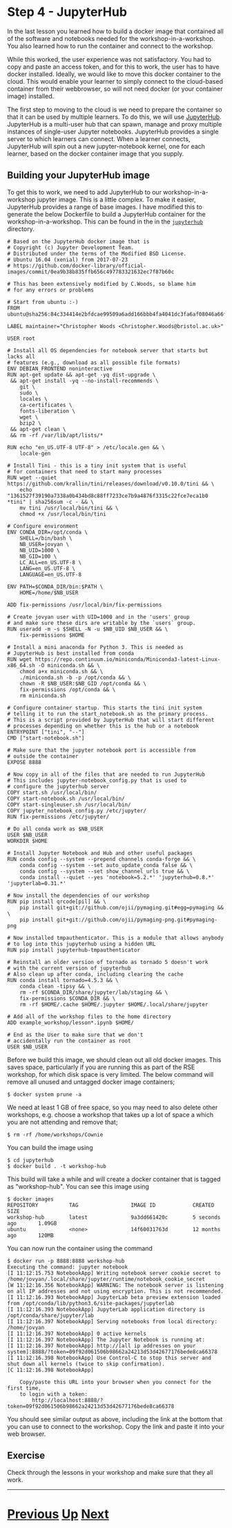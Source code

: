 # Step 4 - JupyterHub

In the last lesson you learned how to build a docker image that contained all of the software and notebooks needed for the workshop-in-a-workshop. You also learned how to run the container and connect to the workshop.

While this worked, the user experience was not satisfactory. You had to copy and paste an access token, and for this to work, the user has to have docker installed. Ideally, we would like to move this docker container to the cloud. This would enable your learner to simply connect to the cloud-based container from their webbrowser, so will not need docker (or your container image) installed.

The first step to moving to the cloud is we need to prepare the container so that it can be used by multiple learners. To do this, we will use [JupyterHub](https://jupyterhub.readthedocs.io/en/stable/). JupyterHub is a multi-user hub that can spawn, manage and proxy multiple instances of single-user Jupyter notebooks. JupyterHub provides a single server to which learners can connect. When a learner connects, JupyterHub will spin out a new jupyter-notebook kernel, one for each learner, based on the docker container image that you supply.

## Building your JupyterHub image

To get this to work, we need to add JupyterHub to our workshop-in-a-workshop jupyter image. This is a little complex. To make it easier, JupyterHub provides a range of base images. I have modified this to generate the below Dockerfile to build a JupyterHub container for the workshop-in-a-workshop. This can be found in the in the [`jupyterhub`](jupyterhub) directory.

```
# Based on the JupyterHub docker image that is
# Copyright (c) Jupyter Development Team.
# Distributed under the terms of the Modified BSD License.
# Ubuntu 16.04 (xenial) from 2017-07-23
# https://github.com/docker-library/official-images/commit/0ea9b38b835ffb656c497783321632ec7f87b60c

# This has been extensively modified by C.Woods, so blame him
# for any errors or problems

# Start from ubuntu :-)
FROM ubuntu@sha256:84c334414e2bfdcae99509a6add166bbb4fa4041dc3fa6af08046a66fed3005f

LABEL maintainer="Christopher Woods <Christopher.Woods@bristol.ac.uk>"

USER root

# Install all OS dependencies for notebook server that starts but lacks all
# features (e.g., download as all possible file formats)
ENV DEBIAN_FRONTEND noninteractive
RUN apt-get update && apt-get -yq dist-upgrade \
 && apt-get install -yq --no-install-recommends \
    git \
    sudo \
    locales \
    ca-certificates \
    fonts-liberation \
    wget \
    bzip2 \
 && apt-get clean \
 && rm -rf /var/lib/apt/lists/*

RUN echo "en_US.UTF-8 UTF-8" > /etc/locale.gen && \
    locale-gen

# Install Tini - this is a tiny init system that is useful
# for containers that need to start many processes
RUN wget --quiet https://github.com/krallin/tini/releases/download/v0.10.0/tini && \
    echo "1361527f39190a7338a0b434bd8c88ff7233ce7b9a4876f3315c22fce7eca1b0 *tini" | sha256sum -c - && \
    mv tini /usr/local/bin/tini && \
    chmod +x /usr/local/bin/tini

# Configure environment
ENV CONDA_DIR=/opt/conda \
    SHELL=/bin/bash \
    NB_USER=jovyan \
    NB_UID=1000 \
    NB_GID=100 \
    LC_ALL=en_US.UTF-8 \
    LANG=en_US.UTF-8 \
    LANGUAGE=en_US.UTF-8

ENV PATH=$CONDA_DIR/bin:$PATH \
    HOME=/home/$NB_USER

ADD fix-permissions /usr/local/bin/fix-permissions

# Create jovyan user with UID=1000 and in the 'users' group
# and make sure these dirs are writable by the `users` group.
RUN useradd -m -s $SHELL -N -u $NB_UID $NB_USER && \
    fix-permissions $HOME

# Install a mini anaconda for Python 3. This is needed as
# JupyterHub is best installed from conda
RUN wget https://repo.continuum.io/miniconda/Miniconda3-latest-Linux-x86_64.sh -O miniconda.sh && \
    chmod a+x miniconda.sh && \
    ./miniconda.sh -b -p /opt/conda && \
    chown -R $NB_USER:$NB_GID /opt/conda && \
    fix-permissions /opt/conda && \
    rm miniconda.sh

# Configure container startup. This starts the tini init system
# telling it to run the start_notebook.sh as the primary process.
# This is a script provided by JupyterHub that will start different
# processes depending on whether this is the hub or a notebook
ENTRYPOINT ["tini", "--"]
CMD ["start-notebook.sh"]

# Make sure that the jupyter notebook port is accessible from
# outside the container
EXPOSE 8888

# Now copy in all of the files that are needed to run JupyterHub
# This includes jupyter-notebook_config.py that is used to
# configure the jupyterhub server
COPY start.sh /usr/local/bin/
COPY start-notebook.sh /usr/local/bin/
COPY start-singleuser.sh /usr/local/bin/
COPY jupyter_notebook_config.py /etc/jupyter/
RUN fix-permissions /etc/jupyter/

# Do all conda work as $NB_USER
USER $NB_USER
WORKDIR $HOME

# Install Jupyter Notebook and Hub and other useful packages
RUN conda config --system --prepend channels conda-forge && \
    conda config --system --set auto_update_conda false && \
    conda config --system --set show_channel_urls true && \
    conda install --quiet --yes 'notebook=5.2.*' 'jupyterhub=0.8.*' 'jupyterlab=0.31.*'

# Now install the dependencies of our workshop
RUN pip install qrcode[pil] && \
    pip install git+git://github.com/ojii/pymaging.git#egg=pymaging && \
    pip install git+git://github.com/ojii/pymaging-png.git#pymaging-png

# Now installed tmpauthenticator. This is a module that allows anybody
# to log into this jupyterhub using a hidden URL
RUN pip install jupyterhub-tmpauthenticator

# Reinstall an older version of tornado as tornado 5 doesn't work
# with the current version of jupyterhub
# Also clean up after conda, including clearing the cache
RUN conda install tornado=4.5.3 && \
    conda clean -tipsy && \
    rm -rf $CONDA_DIR/share/jupyter/lab/staging && \
    fix-permissions $CONDA_DIR && \
    rm -rf $HOME/.cache $HOME/.jupyter $HOME/.local/share/jupyter

# Add all of the workshop files to the home directory
ADD example_workshop/lesson*.ipynb $HOME/

# End as the User to make sure that we don't
# accidentally run the container as root
USER $NB_USER
```

Before we build this image, we should clean out all old docker images. This saves space, particularly if you are running this as part of the RSE workshop, for which disk space is very limited. The below command will remove all unused and untagged docker image containers;

```
$ docker system prune -a
```

We need at least 1 GB of free space, so you may need to also delete other workshops, e.g. choose a workshop that takes up a lot of space a which you are not attending and remove that;

```
$ rm -rf /home/workshops/Cownie
```

You can build the image using

```
$ cd jupyterhub
$ docker build . -t workshop-hub
```

This build will take a while and will create a docker container that is tagged as "workshop-hub". You can see this image using

```
$ docker images
REPOSITORY          TAG                 IMAGE ID            CREATED             SIZE
workshop-hub        latest              9a3dd661420c        5 seconds ago       1.09GB
ubuntu              <none>              14f60031763d        12 months ago       120MB
```

You can now run the container using the command

```
$ docker run -p 8888:8888 workshop-hub
Executing the command: jupyter notebook
[I 11:12:15.753 NotebookApp] Writing notebook server cookie secret to /home/jovyan/.local/share/jupyter/runtime/notebook_cookie_secret
[W 11:12:16.356 NotebookApp] WARNING: The notebook server is listening on all IP addresses and not using encryption. This is not recommended.
[I 11:12:16.393 NotebookApp] JupyterLab beta preview extension loaded from /opt/conda/lib/python3.6/site-packages/jupyterlab
[I 11:12:16.393 NotebookApp] JupyterLab application directory is /opt/conda/share/jupyter/lab
[I 11:12:16.397 NotebookApp] Serving notebooks from local directory: /home/jovyan
[I 11:12:16.397 NotebookApp] 0 active kernels
[I 11:12:16.397 NotebookApp] The Jupyter Notebook is running at:
[I 11:12:16.397 NotebookApp] http://[all ip addresses on your system]:8888/?token=09f92d061506b98662a24213d53d42677176bede8ca66378
[I 11:12:16.398 NotebookApp] Use Control-C to stop this server and shut down all kernels (twice to skip confirmation).
[C 11:12:16.398 NotebookApp] 
    
    Copy/paste this URL into your browser when you connect for the first time,
    to login with a token:
        http://localhost:8888/?token=09f92d061506b98662a24213d53d42677176bede8ca66378
```

You should see similar output as above, including the link at the bottom that you can use to connect to the workshop. Copy the link and paste it into your web browser.

## Exercise

Check through the lessons in your workshop and make sure that they all work.


***

# [Previous](part03.md) [Up](../README.md) [Next](part05.md)

